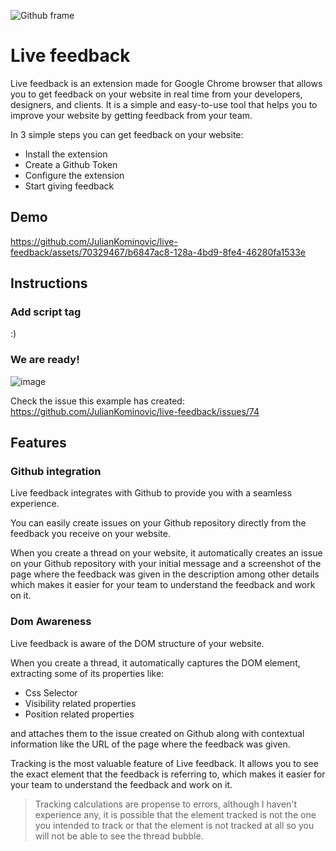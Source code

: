 
![Github frame](https://github.com/JulianKominovic/live-feedback/assets/70329467/2875d98c-6930-48f7-b047-77756411a38e)
# Live feedback

Live feedback is an extension made for Google Chrome browser that allows you to get feedback on your website in real time from your developers, designers, and clients. It is a simple and easy-to-use tool that helps you to improve your website by getting feedback from your team.

In 3 simple steps you can get feedback on your website:

- Install the extension
- Create a Github Token
- Configure the extension
- Start giving feedback

## Demo



https://github.com/JulianKominovic/live-feedback/assets/70329467/b6847ac8-128a-4bd9-8fe4-46280fa1533e






## Instructions
### Add script tag
:)
### We are ready!
![image](https://github.com/JulianKominovic/live-feedback/assets/70329467/64d1d32c-e1e8-4544-8a05-edfb1980b04a)

Check the issue this example has created: https://github.com/JulianKominovic/live-feedback/issues/74

## Features

### Github integration

Live feedback integrates with Github to provide you with a seamless experience.

You can easily create issues on your Github repository directly from the feedback you receive on your website.

When you create a thread on your website, it automatically creates an issue on your Github repository with your initial message and a screenshot of the page where the feedback was given in the description among other details which makes it easier for your team to understand the feedback and work on it.

### Dom Awareness

Live feedback is aware of the DOM structure of your website.

When you create a thread, it automatically captures the DOM element, extracting some of its properties like:

- Css Selector
- Visibility related properties
- Position related properties

and attaches them to the issue created on Github along with contextual information like the URL of the page where the feedback was given.

Tracking is the most valuable feature of Live feedback. It allows you to see the exact element that the feedback is referring to, which makes it easier for your team to understand the feedback and work on it.

> Tracking calculations are propense to errors, although I haven't experience any, it is possible that the element tracked is not the one you intended to track or that the element is not tracked at all so you will not be able to see the thread bubble.
